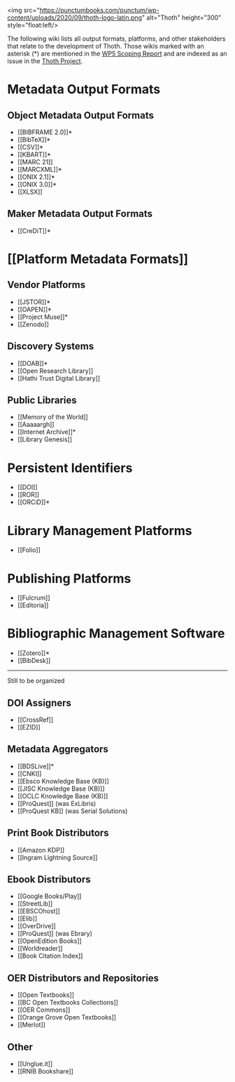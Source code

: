 <img src="https://punctumbooks.com/punctum/wp-content/uploads/2020/09/thoth-logo-latin.png" alt="Thoth" height="300" style="float:left/>

The following wiki lists all output formats, platforms, and other stakeholders that relate to the development of Thoth. Those wikis marked with an asterisk (*) are mentioned in the [WP5 Scoping Report](https://copim.pubpub.org/pub/wp5-scoping-report-building-open-dissemination-system/) and are indexed as an issue in the [Thoth Project](https://github.com/thoth-pub/thoth/projects).

# Metadata Output Formats

## Object Metadata Output Formats
* [[BIBFRAME 2.0]]*
* [[BibTeX]]*
* [[CSV]]*
* [[KBART]]*
* [[MARC 21]]
* [[MARCXML]]*
* [[ONIX 2.1]]*
* [[ONIX 3.0]]*
* [[XLSX]]

## Maker Metadata Output Formats

* [[CreDiT]]*

# [[Platform Metadata Formats]]

## Vendor Platforms

* [[JSTOR]]*
* [[OAPEN]]*
* [[Project Muse]]*
* [[Zenodo]]

## Discovery Systems

* [[DOAB]]*
* [[Open Research Library]]
* [[Hathi Trust Digital Library]]

## Public Libraries

* [[Memory of the World]]
* [[Aaaaargh]]
* [[Internet Archive]]*
* [[Library Genesis]]

# Persistent Identifiers

* [[DOI]]
* [[ROR]]
* [[ORCiD]]*

# Library Management Platforms

* [[Folio]]

# Publishing Platforms

* [[Fulcrum]]
* [[Editoria]]

# Bibliographic Management Software

* [[Zotero]]*
* [[BibDesk]]

***
Still to be organized


## DOI Assigners

* [[CrossRef]]
* [[EZID]]

## Metadata Aggregators

* [[BDSLive]]*
* [[CNKI]]
* [[Ebsco Knowledge Base (KB)]]
* [[JISC Knowledge Base (KB)]]
* [[OCLC Knowledge Base (KB)]]
* [[ProQuest]] (was ExLibris)
* [[ProQuest KB]] (was Serial Solutions)

## Print Book Distributors

* [[Amazon KDP]]
* [[Ingram Lightning Source]]

## Ebook Distributors

* [[Google Books/Play]]
* [[StreetLib]]
* [[EBSCOhost]]
* [[Elib]]
* [[OverDrive]]
* [[ProQuest]] (was Ebrary)
* [[OpenEdition Books]]
* [[Worldreader]]
* [[Book Citation Index]]

## OER Distributors and Repositories

* [[Open Textbooks]]
* [[BC Open Textbooks Collections]]
* [[OER Commons]]
* [[Orange Grove Open Textbooks]]
* [[Merlot]]

## Other

* [[Unglue.it]]
* [[RNIB Bookshare]]



